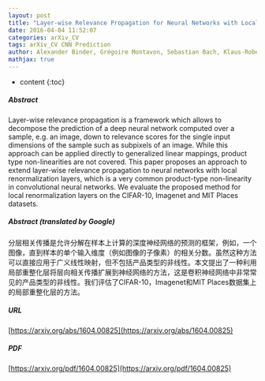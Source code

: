 ```yaml
---
layout: post
title: "Layer-wise Relevance Propagation for Neural Networks with Local Renormalization Layers"
date: 2016-04-04 11:52:07
categories: arXiv_CV
tags: arXiv_CV CNN Prediction
author: Alexander Binder, Grégoire Montavon, Sebastian Bach, Klaus-Robert Müller, Wojciech Samek
mathjax: true
---
```


* content
{:toc}

##### Abstract
Layer-wise relevance propagation is a framework which allows to decompose the prediction of a deep neural network computed over a sample, e.g. an image, down to relevance scores for the single input dimensions of the sample such as subpixels of an image. While this approach can be applied directly to generalized linear mappings, product type non-linearities are not covered. This paper proposes an approach to extend layer-wise relevance propagation to neural networks with local renormalization layers, which is a very common product-type non-linearity in convolutional neural networks. We evaluate the proposed method for local renormalization layers on the CIFAR-10, Imagenet and MIT Places datasets.

##### Abstract (translated by Google)
分层相关传播是允许分解在样本上计算的深度神经网络的预测的框架，例如，一个图像，直到样本的单个输入维度（例如图像的子像素）的相关分数。虽然这种方法可以直接应用于广义线性映射​​，但不包括产品类型的非线性。本文提出了一种利用局部重整化层将层向相关传播扩展到神经网络的方法，这是卷积神经网络中非常常见的产品类型的非线性。我们评估了CIFAR-10，Imagenet和MIT Places数据集上的局部重整化层的方法。

##### URL
[https://arxiv.org/abs/1604.00825](https://arxiv.org/abs/1604.00825)

##### PDF
[https://arxiv.org/pdf/1604.00825](https://arxiv.org/pdf/1604.00825)

